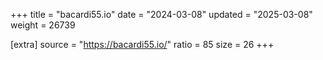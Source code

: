 +++
title = "bacardi55.io"
date = "2024-03-08"
updated = "2025-03-08"
weight = 26739

[extra]
source = "https://bacardi55.io/"
ratio = 85
size = 26
+++
